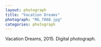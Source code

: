 ```yaml
---
layout: photograph
title: "Vacation Dreams"
photograph: "MG_7868.jpg"
categories: photograph
---
```

Vacation Dreams, 2015.
Digital photograph.
